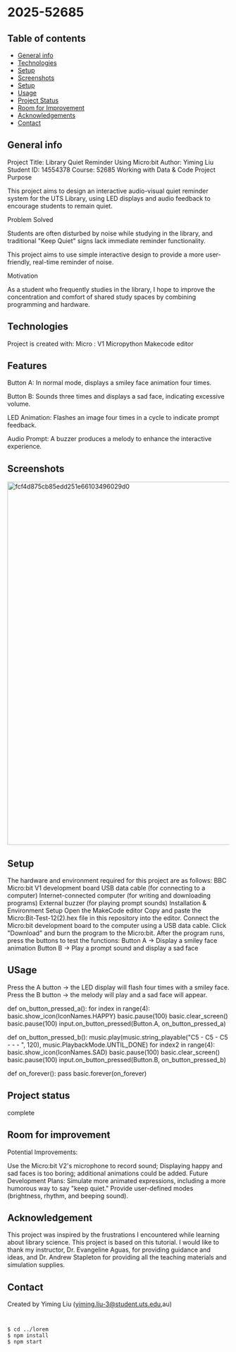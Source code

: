 # 2025-52685

## Table of contents
* [General info](#general-info)
* [Technologies](#technologies)
* [Setup](#setup)
* [Screenshots](#screenshots)
* [Setup](#setup)
* [Usage](#usage)
* [Project Status](#project-status)
* [Room for Improvement](#room-for-improvement)
* [Acknowledgements](#acknowledgements)
* [Contact](#contact)
## General info
Project Title: Library Quiet Reminder Using Micro:bit
Author: Yiming Liu
Student ID: 14554378
Course: 52685 Working with Data & Code
Project Purpose

This project aims to design an interactive audio-visual quiet reminder system for the UTS Library, using LED displays and audio feedback to encourage students to remain quiet.

Problem Solved

Students are often disturbed by noise while studying in the library, and traditional "Keep Quiet" signs lack immediate reminder functionality.

This project aims to use simple interactive design to provide a more user-friendly, real-time reminder of noise.

Motivation

As a student who frequently studies in the library, I hope to improve the concentration and comfort of shared study spaces by combining programming and hardware.

## Technologies
Project is created with:
Micro : V1
Micropython
Makecode editor

## Features
Button A: In normal mode, displays a smiley face animation four times.

Button B: Sounds three times and displays a sad face, indicating excessive volume.

LED Animation: Flashes an image four times in a cycle to indicate prompt feedback.

Audio Prompt: A buzzer produces a melody to enhance the interactive experience.

## Screenshots
<img width="1288" height="822" alt="fcf4d875cb85edd251e66103496029d0" src="https://github.com/user-attachments/assets/e14b1c09-1e73-4c7f-bd64-ed9dc54c2156" />

## Setup
The hardware and environment required for this project are as follows:
BBC Micro:bit V1 development board
USB data cable (for connecting to a computer)
Internet-connected computer (for writing and downloading programs)
External buzzer (for playing prompt sounds)
Installation & Environment Setup
Open the MakeCode editor
Copy and paste the Micro:Bit-Test-12(2).hex file in this repository into the editor.
Connect the Micro:bit development board to the computer using a USB data cable.
Click "Download" and burn the program to the Micro:bit.
After the program runs, press the buttons to test the functions:
Button A → Display a smiley face animation
Button B → Play a prompt sound and display a sad face

## USage
Press the A button → the LED display will flash four times with a smiley face.
Press the B button → the melody will play and a sad face will appear.

def on_button_pressed_a():
    for index in range(4):
        basic.show_icon(IconNames.HAPPY)
        basic.pause(100)
        basic.clear_screen()
        basic.pause(100)
input.on_button_pressed(Button.A, on_button_pressed_a)

def on_button_pressed_b():
    music.play(music.string_playable("C5 - C5 - C5 - - - ", 120),
        music.PlaybackMode.UNTIL_DONE)
    for index2 in range(4):
        basic.show_icon(IconNames.SAD)
        basic.pause(100)
        basic.clear_screen()
        basic.pause(100)
input.on_button_pressed(Button.B, on_button_pressed_b)

def on_forever():
    pass
basic.forever(on_forever)
## Project status
complete

## Room for improvement
Potential Improvements:

Use the Micro:bit V2's microphone to record sound;
Displaying happy and sad faces is too boring; additional animations could be added.
Future Development Plans:
Simulate more animated expressions, including a more humorous way to say "keep quiet."
Provide user-defined modes (brightness, rhythm, and beeping sound).
## Acknowledgement
This project was inspired by the frustrations I encountered while learning about library science.
This project is based on this tutorial.
I would like to thank my instructor, Dr. Evangeline Aguas, for providing guidance and ideas, and Dr. Andrew Stapleton for providing all the teaching materials and simulation supplies.
## Contact
Created by Yiming Liu (yiming.liu-3@student.uts.edu,au)
```


$ cd ../lorem
$ npm install
$ npm start
```
